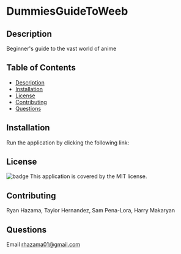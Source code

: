 # DummiesGuideToWeeb

## Description
Beginner's guide to the vast world of anime

## Table of Contents
- [Description](#description)
- [Installation](#installation)
- [License](#license)
- [Contributing](#contributing)
- [Questions](#questions)

## Installation
Run the application by clicking the following link: <link>

## License
![badge](https://img.shields.io/badge/license-MIT-brightgreen)
This application is covered by the MIT license. 

## Contributing
Ryan Hazama, Taylor Hernandez, Sam Pena-Lora, Harry Makaryan

## Questions
Email rhazama01@gmail.com
